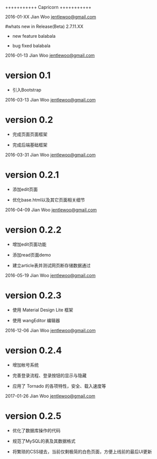 +++++++++++
 Capricorn
+++++++++++

2016-01-XX Jian Woo <jentlewoo@gmail.com>

  #whats new in Release(Beta) 2.7.11.XX

  * new feature balabala

  * bug fixed balabala


2016-01-13 Jian Woo <jentlewoo@gmail.com>

  # version 0.1

  * 引入Bootstrap

2016-03-13 Jian Woo <jentlewoo@gmail.com>

  # version 0.2

  * 完成页面页面框架

  * 完成后端基础框架

2016-03-31 Jian Woo <jentlewoo@gmail.com>

  # version 0.2.1

  * 添加edit页面

  * 优化base.html以及其它页面相关细节

2016-04-09 Jian Woo <jentlewoo@gmail.com>

  # version 0.2.2

  * 增加edit页面功能

  * 添加read页面demo

  * 建立article表并测试网页断存储数据通过
 
2016-05-19 Jian Woo <jentlewoo@gmail.com>

  # version 0.2.3

  * 使用 Material Design Lite 框架

  * 使用 wangEditor 编辑器

2016-12-06 Jian Woo <jentlewoo@gmail.com>

  # version 0.2.4

  * 增加帐号系统

  * 完善登录流程、登录按钮的显示与隐藏

  * 应用了 Tornado 的各项特性，安全、载入速度等

2017-01-26 Jian Woo <jentlewoo@gmail.com>

  # version 0.2.5

  * 优化了数据库操作的代码

  * 规范了MySQL的表及其数据格式

  * 将繁琐的CSS褪去，当前仅剩极简的白色页面，方便上线前的最后UI更新
